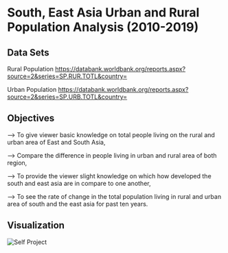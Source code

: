 # South, East Asia Urban and Rural Population Analysis (2010-2019)

## Data Sets 

Rural Population
https://databank.worldbank.org/reports.aspx?source=2&series=SP.RUR.TOTL&country=

Urban Population
https://databank.worldbank.org/reports.aspx?source=2&series=SP.URB.TOTL&country=

## Objectives
--> To give viewer basic knowledge on total people living on the rural and urban area of East and South Asia,

--> Compare the difference in people living in urban and rural area of both region,

--> To provide the viewer slight knowledge on which how developed the south and east asia are in compare to one another,

--> To see the rate of change in the total population living in rural and urban area of south and the east asia for past ten years.


## Visualization
![Self Project](https://user-images.githubusercontent.com/66167662/94291309-2da3ef00-ff7b-11ea-9eb7-f9c13b3a8709.PNG)

